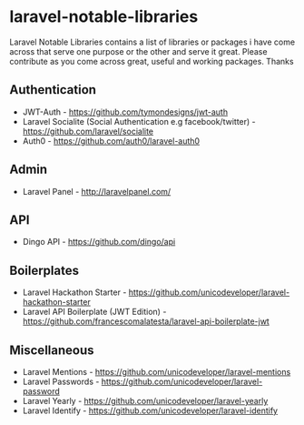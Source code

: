 # laravel-notable-libraries
Laravel Notable Libraries contains a list of libraries or packages i have come across that serve one purpose or the other and serve it great. Please contribute as you come across great, useful and working packages. Thanks

## Authentication
* JWT-Auth - https://github.com/tymondesigns/jwt-auth
* Laravel Socialite (Social Authentication e.g facebook/twitter) - https://github.com/laravel/socialite
* Auth0 - https://github.com/auth0/laravel-auth0

## Admin
* Laravel Panel - http://laravelpanel.com/

## API
* Dingo API - https://github.com/dingo/api

## Boilerplates
* Laravel Hackathon Starter - https://github.com/unicodeveloper/laravel-hackathon-starter
* Laravel API Boilerplate (JWT Edition) - https://github.com/francescomalatesta/laravel-api-boilerplate-jwt

## Miscellaneous
* Laravel Mentions - https://github.com/unicodeveloper/laravel-mentions
* Laravel Passwords - https://github.com/unicodeveloper/laravel-password
* Laravel Yearly - https://github.com/unicodeveloper/laravel-yearly
* Laravel Identify - https://github.com/unicodeveloper/laravel-identify
